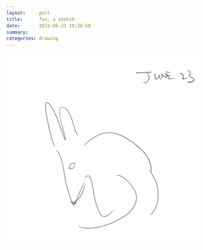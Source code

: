 ```yaml
---
layout:     post
title:      fox, a sketch
date:       2015-06-23 19:28:58
summary:    
categories: drawing
---
```

![fox, a sketch](/images/diary/fox-a-sketch.png "Cute, isn't She?")